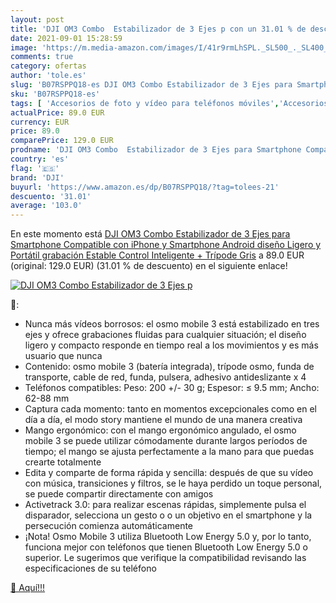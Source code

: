 ```yaml
---
layout: post
title: 'DJI OM3 Combo  Estabilizador de 3 Ejes p con un 31.01 % de descuento'
date: 2021-09-01 15:28:59
image: 'https://m.media-amazon.com/images/I/41r9rmLhSPL._SL500_._SL400_.jpg'
comments: true
category: ofertas
author: 'tole.es'
slug: 'B07RSPPQ18-es DJI OM3 Combo Estabilizador de 3 Ejes para Smartphone...'
sku: 'B07RSPPQ18-es'
tags: [ 'Accesorios de foto y vídeo para teléfonos móviles','Accesorios para móviles','Comunicación móvil y accesorios','Electrónica','Estabilizadores y gimbals de mano para teléfono móvil','dji','iphone', ]
actualPrice: 89.0 EUR
currency: EUR
price: 89.0
comparePrice: 129.0 EUR
prodname: 'DJI OM3 Combo  Estabilizador de 3 Ejes para Smartphone Compatible con iPhone y Smartphone  Android  diseño Ligero y Portátil  grabación Estable  Control Inteligente + Trípode  Gris'
country: 'es'
flag: '🇪🇸'
brand: 'DJI'
buyurl: 'https://www.amazon.es/dp/B07RSPPQ18/?tag=tolees-21'
descuento: '31.01'
average: '103.0'
---
```


En este momento está [DJI OM3 Combo  Estabilizador de 3 Ejes para Smartphone Compatible con iPhone y Smartphone  Android  diseño Ligero y Portátil  grabación Estable  Control Inteligente + Trípode  Gris](https://www.amazon.es/dp/B07RSPPQ18/?tag=tolees-21) a 89.0 EUR (original: 129.0 EUR) (31.01 %  de descuento) en el siguiente enlace!

[![DJI OM3 Combo  Estabilizador de 3 Ejes p](https://m.media-amazon.com/images/I/41r9rmLhSPL._SL500_._SL400_.jpg)](https://www.amazon.es/dp/B07RSPPQ18/?tag=tolees-21)

🔎:

- Nunca más vídeos borrosos: el osmo mobile 3 está estabilizado en tres ejes y ofrece grabaciones fluidas para cualquier situación; el diseño ligero y compacto responde en tiempo real a los movimientos y es más usuario que nunca
- Contenido: osmo mobile 3 (batería integrada), trípode osmo, funda de transporte, cable de red, funda, pulsera, adhesivo antideslizante x 4
- Teléfonos compatibles: Peso: 200 +/- 30 g; Espesor: ≤ 9.5 mm; Ancho: 62-88 mm
- Captura cada momento: tanto en momentos excepcionales como en el día a día, el modo story mantiene el mundo de una manera creativa
- Mango ergonómico: con el mango ergonómico angulado, el osmo mobile 3 se puede utilizar cómodamente durante largos períodos de tiempo; el mango se ajusta perfectamente a la mano para que puedas crearte totalmente
- Edita y comparte de forma rápida y sencilla: después de que su vídeo con música, transiciones y filtros, se le haya perdido un toque personal, se puede compartir directamente con amigos
- Activetrack 3.0: para realizar escenas rápidas, simplemente pulsa el disparador, selecciona un gesto o o un objetivo en el smartphone y la persecución comienza automáticamente
- ¡Nota! Osmo Mobile 3 utiliza Bluetooth Low Energy 5.0 y, por lo tanto, funciona mejor con teléfonos que tienen Bluetooth Low Energy 5.0 o superior. Le sugerimos que verifique la compatibilidad revisando las especificaciones de su teléfono

[🛒 Aquí!!!](https://www.amazon.es/dp/B07RSPPQ18/?tag=tolees-21)
